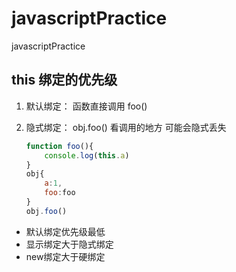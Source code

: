 # javascriptPractice
 javascriptPractice

## this 绑定的优先级 

1. 默认绑定： 函数直接调用 foo()
2. 隐式绑定： obj.foo() 看调用的地方  可能会隐式丢失 

    ```javascript
    function foo(){
        console.log(this.a)
    }
    obj{
        a:1,
        foo:foo
    }  
    obj.foo()
    ```

- 默认绑定优先级最低
- 显示绑定大于隐式绑定
- new绑定大于硬绑定
